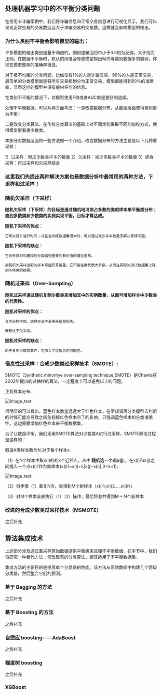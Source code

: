
## 处理机器学习中的不平衡分类问题

在信用卡诈骗案例中，我们将诈骗信息和正常交易信息进行可视化显示，我们可以发现正常交易的交易数远远大于诈骗交易的交易数。这样就会影响模型的输出。

### 为什么类别不平衡会影响模型的输出：

许多模型的输出类别是基于阈值的，例如逻辑回归中小于0.5的为反例，大于则为正例。在数据不平衡时，默认的阈值会导致模型输出倾向与类别数据多的类别，体现在模型整体的准确率很高。

对于极不均衡的分类问题，比如仅有1%的人是诈骗交易，99%的人是正常交易，最简单的分类模型就是将所有交易都划分为正常交易，模型都能得到99%的准确率，显然这样的模型并没有提供任何的信息。

在类别不平衡的情况下，对模型使用F值或者AUC值是更好的选择。

处理不平衡数据，可以从两方面考虑：一是改变数据分布，从数据层面使得类别更为平衡；

二是改变分类算法，在传统分类算法的基础上对不同类别采取不同的加权方式，使得模型更看重少数类。

本部分对数据层面的一些方法做一个介绍，改变数据分布的方法主要是以下几种重采样：

1）过采样：增加少数类样本的数量
2）欠采样：减少多数类样本的数量
3）综合采样：将过采样和欠采样结合

### 这里我们先提出两种解决方案也是数据分析中最常用的两种方法，下采样和过采样！

### 随机欠采样（下采样）

__随机欠采样（下采样）的目标是通过随机地消除占多数的类的样本来平衡类分布；直到多数类和少数类的实例实现平衡，目标才算达成。__

__随机下采样的优点：__
    
    它可以提升运行时间；并且当训练数据集很大时，可以通过减少样本数量来解决存储问题。

__随机下采样的缺点：__
    
    它会丢弃对构建规则分类器很重要的有价值的潜在信息。

    被随机欠采样选取的样本可能具有偏差。它不能准确代表大多数。从而在实际的测试数据集上得到不精确的结果。

### 随机过采样（Over-Sampling）

__随机过采样通过随机复制少数类来增加其中的实例数量，从而可增加样本中少数类的代表性。__

__随机过采样的优点：__

    与欠采样不同，这种方法不会带来信息损失。

    表现优于欠采样。

__随机过采样的缺点：__
    
    由于复制少数类事件，它加大了过拟合的可能性。


### 信息性过采样：合成少数类过采样技术（SMOTE）:
 
 SMOTE（Synthetic minoritye over-sampling technique,SMOTE）是Chawla在2002年提出的过抽样的算法，一定程度上可以避免以上的问题。
    
 正负样本分布:
 
 ![Image_text](https://raw.githubusercontent.com/OneStepAndTwoSteps/data_mining_analysis/master/static/%E7%89%B9%E5%BE%81%E5%B7%A5%E7%A8%8B/%E6%95%B0%E6%8D%AE%E4%B8%8D%E5%B9%B3%E8%A1%A1/1.png)
 
 很明显的可以看出，蓝色样本数量远远大于红色样本，在常规调用分类模型去判断的时候可能会导致之间忽视掉红色样本带了的影响，只强调蓝色样本的分类准确性，这边需要增加红色样本来平衡数据集。

 为了让数据平衡，我们采用SMOTE算法对少数类A进行过采样，SMOTE算法过程是这样的：
 
 假设A类样本数为N,对于每个样本x:
 
 （1）在N个样本中取x(i)的的k个近邻点，从中 __随机选一个点x(j)__,，在x(i)和x(j)之间插入一个点x(i)1作为新样本(x(i)1=x(i)+λ|x(j)-x(i)|,0<λ<1);
   
 ![Image_text](https://raw.githubusercontent.com/OneStepAndTwoSteps/data_mining_analysis/master/static/%E7%89%B9%E5%BE%81%E5%B7%A5%E7%A8%8B/%E6%95%B0%E6%8D%AE%E4%B8%8D%E5%B9%B3%E8%A1%A1/3.png)
 
 
 （2）将步骤（1）重复N次，就得到M个新样本（x(i)1,x(i)2.....x(i)N)
 
 （3）对M个样本全部执行（1）（2）操作，最后将总共得到M * N个新样本
 
### 改进的合成少数类过采样技术（MSMOTE）
之后补充

## 算法集成技术

上述部分涉及通过重采样原始数据提供平衡类来处理不平衡数据，在本节中，我们将研究一种替代方法：修改现有的分类算法，使其适用于不平衡数据集。

集成方法的主要目的是提高单个分类器的性能。该方法从原始数据中构建几个两级分类器，然后整合它们的预测。

###  基于 Bagging 的方法
之后补充
### 基于 Boosting 的方法
之后补充
### 自适应 boosting——AdaBoost
之后补充
### 梯度树 boosting
之后补充
### XGBoost



